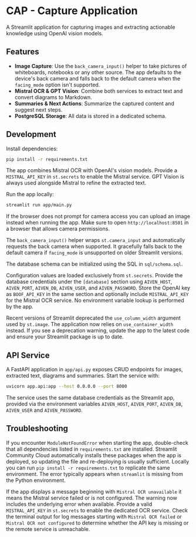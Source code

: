 # CAP - Capture Application

A Streamlit application for capturing images and extracting actionable knowledge using OpenAI vision models.

## Features
- **Image Capture**: Use the `back_camera_input()` helper to take pictures of
  whiteboards, notebooks or any other source. The app defaults to the
  device's back camera and falls back to the default camera when the
  `facing_mode` option isn't supported.
- **Mistral OCR & GPT Vision**: Combine both services to extract text and convert diagrams to Markdown.
- **Summaries & Next Actions**: Summarize the captured content and suggest next steps.
- **PostgreSQL Storage**: All data is stored in a dedicated schema.

## Development

Install dependencies:
```bash
pip install -r requirements.txt
```

The app combines Mistral OCR with OpenAI's vision models. Provide a `MISTRAL_API_KEY`
in `st.secrets` to enable the Mistral service. GPT Vision is always used alongside
Mistral to refine the extracted text.

Run the app locally:
```bash
streamlit run app/main.py
```

If the browser does not prompt for camera access you can upload an image instead when running the app. Make sure to open `http://localhost:8501` in a browser that allows camera permissions.

The `back_camera_input()` helper wraps `st.camera_input` and automatically
requests the back camera when supported. It gracefully falls back to the
default camera if ``facing_mode`` is unsupported on older Streamlit versions.

The database schema can be initialized using the SQL in `sql/schema.sql`.

Configuration values are loaded exclusively from `st.secrets`.
Provide the database credentials under the `[database]` section using
`AIVEN_HOST`, `AIVEN_PORT`, `AIVEN_DB`, `AIVEN_USER`, and `AIVEN_PASSWORD`.
Store the OpenAI key as `BOOF_API_KEY` in the same section and optionally
include `MISTRAL_API_KEY` for the Mistral OCR service. No environment
variable lookup is performed by the app.

Recent versions of Streamlit deprecated the ``use_column_width`` argument
used by ``st.image``. The application now relies on ``use_container_width``
instead. If you see a deprecation warning, update the app to the latest
code and ensure your Streamlit package is up to date.


## API Service

A FastAPI application in `app/api.py` exposes CRUD endpoints for images,
extracted text, diagrams and summaries. Start the service with:

```bash
uvicorn app.api:app --host 0.0.0.0 --port 8000
```

The service uses the same database credentials as the Streamlit app, provided
via the environment variables `AIVEN_HOST`, `AIVEN_PORT`, `AIVEN_DB`,
`AIVEN_USER` and `AIVEN_PASSWORD`.

## Troubleshooting

If you encounter `ModuleNotFoundError` when starting the app, double-check that
all dependencies listed in `requirements.txt` are installed. Streamlit
Community Cloud automatically installs these packages when the app is deployed,
so updating the file and re-deploying is usually sufficient. Locally you can
run `pip install -r requirements.txt` to replicate the same environment. The
error typically appears when ``streamlit`` is missing from the Python
environment.

If the app displays a message beginning with `Mistral OCR unavailable` it means
the Mistral service failed or is not configured. The warning now includes the
underlying error when available. Provide a valid `MISTRAL_API_KEY` in
`st.secrets` to enable the dedicated OCR service. Check the terminal output for
log messages starting with `Mistral OCR failed` or `Mistral OCR not configured`
to determine whether the API key is missing or the remote service is
unreachable.
